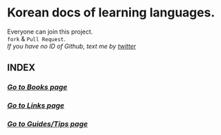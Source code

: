# Korean docs of learning languages.
Everyone can join this project.  
`fork` & `Pull Request`.  
*If you have no ID of Github, text me by [twitter](https://twitter.com/cryptosdev)*

## **INDEX**
### [*Go to Books page*](./books.md)
### [*Go to Links page*](./links.md)
### [*Go to Guides/Tips page*](./guides.md)
